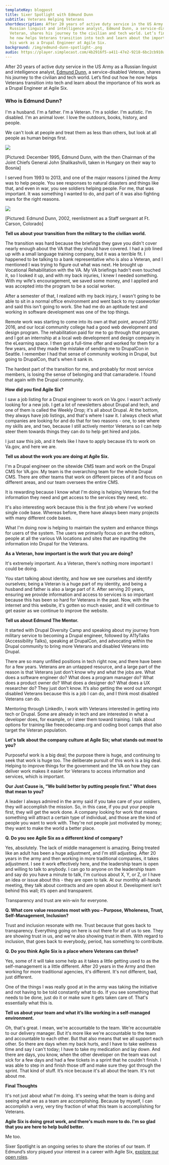 ```yaml
---
templateKey: blogpost
title: Sixer Spotlight with Edmund Dunn
subtitle: Veterans Helping Veterans
shortdescription: After 20 years of active duty service in the US Army as a
  Russian linguist and intelligence analyst, Edmund Dunn, a service-disabled
  Veteran, shares his journey to the civilian and tech world. Let’s find out how
  he now helps Veterans transition into tech and learn about the importance of
  his work as a Drupal Engineer at Agile Six.
background: /img/edmund-dunn-spotlight-.png
audio: https://player.simplecast.com/4b2916f5-a411-47e2-9218-6bc2cb910a3a?dark=false
---
```

After 20 years of active duty service in the US Army as a Russian linguist and intelligence analyst, [Edmund Dunn](https://www.linkedin.com/in/edmund-dunn/), a service-disabled Veteran, shares his journey to the civilian and tech world. Let’s find out how he now helps Veterans transition into tech and learn about the importance of his work as a Drupal Engineer at Agile Six. 

### Who is Edmund Dunn?

I'm a husband. I'm a father. I'm a Veteran. I'm a soldier. I'm autistic. I'm disabled. I'm an animal lover. I love the outdoors, books, history, and people. 

We can't look at people and treat them as less than others, but look at all people as human beings first. 

![](https://lh4.googleusercontent.com/C-hGDYf5JYbJYi16x3LgC1JCamuzDqm81aY4yhGRgGky7s0m4Y_YE2yA9xGG1V-PfoU0cTUCrn7YSqJPfWZfImldqi34rCl2qInK53j_OJth2YzsrFvY92JqQg4cT2tucnJIILsREVOszGFcypvcq8TqMfe9wF6EdpYf4zOt8jlohVF2SEXdZzpmoT0-Mw)

\[Pictured: December 1995, Edmund Dunn, with the then Chairman of the Joint Chiefs General John Shalikashvili, taken in Hungary on their way to Bosnia]

I served from 1993 to 2013, and one of the major reasons I joined the Army was to help people. You see responses to natural disasters and things like that, and even in war, you see soldiers helping people. For me, that was important. It was something I wanted to do, and part of it was also fighting wars for the right reasons.  

![](https://lh6.googleusercontent.com/LKNp075byBZSiFpSr0ktP1t-D6wavSzE3ndJRXfczRQ1p3TTFEg4YKTszvg1nTx0DNqYL4DmqvQh_qevexkxnRH9idfbFKasq_7EYm4lKE2xE41IAbPSiK6PhtQVlDhZkdN8M-xYkfZTDgKMTBolWj23xSsanieheZxsz5PCa59t3lxcU-_ZxNBY41XBEg)

\[Pictured: Edmund Dunn, 2002, reenlistment as a Staff sergeant at Ft. Carson, Colorado]

**Tell us about your transition from the military to the civilian world.**

The transition was hard because the briefings they gave you didn't cover nearly enough about the VA that they should have covered. I had a job lined up with a small language training company, but it was a terrible fit. I happened to be talking to a bank representative who is also a Veteran, and I mentioned I was trying to figure out what was next. He brought up Vocational Rehabilitation with the VA. My VA briefings hadn't even touched it, so I looked it up, and with my back injuries, I knew I needed something. With my wife's encouragement, we saved some money, and I applied and was accepted into the program to be a social worker. 

After a semester of that, I realized with my back injury, I wasn't going to be able to sit in a normal office environment and went back to my caseworker and said this isn't going to work. She had me do an aptitude test and working in software development was one of the top things. 

Remote work was starting to come into its own at that point, around 2015/ 2016, and our local community college had a good web development and design program. The rehabilitation paid for me to go through that program, and I got an internship at a local web development and design company in the eLearning space. I then got a full-time offer and worked for them for a few years, and they made the mistake of sending me to DrupalCon in Seattle. I remember I had that sense of community working in Drupal, but going to DrupalCon, that's when it sank in.  

The hardest part of the transition for me, and probably for most service members, is losing the sense of belonging and that camaraderie. I found that again with the Drupal community.

**How did you find Agile Six?**

I saw a job listing for a Drupal engineer to work on Va.gov. I wasn't actively looking for a new job. I get a lot of newsletters about Drupal and tech, and one of them is called the Weekly Drop; it's all about Drupal. At the bottom, they always have job listings, and that's where I saw it. I always check what companies are looking for and do that for two reasons -  one, to see where my skills are, and two, because I still actively mentor Veterans so I can help steer them towards things they can do to help get hired and jobs.

I just saw this job, and it feels like I have to apply because it’s to work on Va.gov, and here we are.

**Tell us about the work you are doing at Agile Six.**

I'm a Drupal engineer on the sitewide CMS team and work on the Drupal CMS for VA.gov. My team is the overarching team for the whole Drupal CMS. There are other teams that work on different pieces of it and focus on different areas, and our team oversees the entire CMS.  

It is rewarding because I know what I'm doing is helping Veterans find the information they need and get access to the services they need, etc. 

It's also interesting work because this is the first job where I've worked single code base. Whereas before, there have always been many projects with many different code bases. 

What I'm doing now is helping to maintain the system and enhance things for users of the system. The users we primarily focus on are the editors, people at all the various VA locations and sites that are inputting the information into Drupal for the Veterans.

**As a Veteran, how important is the work that you are doing?**

It's extremely important. As a Veteran, there's nothing more important I could be doing.

You start talking about identity, and how we see ourselves and identify ourselves; being a Veteran is a huge part of my identity, and being a husband and father is also a large part of it. After serving 20 years, ensuring we provide information and access to services is so important because this has been so hard for Veterans in the past. Now, with the internet and this website, it's gotten so much easier, and it will continue to get easier as we continue to improve the website.

**Tell us about Edmund The Mentor.**

It started with Drupal Diversity Camp and speaking about my journey from military service to becoming a Drupal engineer, followed by A11yTalks (Accessibility Talks), speaking at DrupalCon, and advocating within the Drupal community to bring more Veterans and disabled Veterans into Drupal. 

There are so many unfilled positions in tech right now, and there have been for a few years. Veterans are an untapped resource, and a large part of the reason is that Veterans just don't know why and what the jobs are. What does a software engineer do? What does a program manager do? What does a product owner do? What does a designer do?  What does a UX researcher do? They just don’t know. It’s also getting the word out amongst disabled Veterans because this is a job I can do, and I think most disabled Veterans can do.

Mentoring through LinkedIn, I work with Veterans interested in getting into tech or Drupal. Some are already in tech and are interested in what a developer does, for example, or I steer them toward training. I talk about options for training like freecodecamp.org and coding boot camps that also target the Veteran population.

**Let's talk about the company culture at Agile Six; what stands out most to you?**

Purposeful work is a big deal; the purpose there is huge, and continuing to seek that work is huge too. The deliberate pursuit of this work is a big deal. Helping to improve things for the government and the VA on how they can deliver work makes it easier for Veterans to access information and services, which is important.

**Our Just Cause is, “We build better by putting people first.” What does that mean to you?**

A leader I always admired in the army said if you take care of your soldiers, they will accomplish the mission. So, in this case, if you put your people first, they will get the work done. A company looking for work that means something will attract a certain type of individual, and those are the kind of people you want to work with. They're not people just motivated by money; they want to make the world a better place.

**Q. Do you see Agile Six as a different kind of company?**

Yes, absolutely. The lack of middle management is amazing. Being treated like an adult has been a huge adjustment, and I'm still adjusting. After 20 years in the army and then working in  more traditional companies, it takes adjustment. I see it work effectively here, and the leadership team is open and willing to talk to anybody. I can go to anyone on the leadership team and say do you have a minute to talk, I'm curious about X, Y, or Z, or I have an idea or issue about this - they are open to talk.  At our monthly all-hands meeting, they talk about contracts and are open about it. Development isn't behind this wall; it’s open and transparent.

Transparency and trust are win-win for everyone. 

**Q. What core value resonates most with you – Purpose, Wholeness, Trust, Self-Management, Inclusion?**

Trust and inclusion resonate with me. Trust because that goes back to transparency.  Everything going on here is out there for all of us to see. They are showing trust in us, and we're also showing trust in them. With regard to inclusion, that goes back to everybody, period, has something to contribute.

**Q. Do you think Agile Six is a place where Veterans can thrive?**

Yes, some of it will take some help as it takes a little getting used to as the self-management is a little different. After 20 years in the Army and then working for more traditional agencies, it's different. It's not different, bad, just different. 

One of the things I was really good at in the army was taking the initiative and not having to be told constantly what to do. If you see something that needs to be done, just do it or make sure it gets taken care of. That's essentially what this is.

**Tell us about your team and what it’s like working in a self-managed environment.**

Oh, that's great. I mean, we're accountable to the team. We're accountable to our delivery manager. But it's more like we're accountable to the team and accountable to each other. But that also means that we all support each other. So there are days when my back hurts, and I have to take wellness time and say I can't today; I have to take my medication and lay down. And there are days, you know, when the other developer on the team was out sick for a few days and had a few tickets in a sprint that he couldn't finish. I was able to step in and finish those off and make sure they got through the sprint. That kind of stuff. It’s nice because it's all about the team. It's not about me. 

**Final Thoughts**

It's not just about what I'm doing. It's seeing what the team is doing and seeing what we as a team are accomplishing. Because by myself, I can accomplish a very, very tiny fraction of what this team is accomplishing for Veterans.

**Agile Six is doing great work, and there's much more to do. I'm so glad that you are here to help build better.**

Me too. 

Sixer Spotlight is an ongoing series to share the stories of our team. If Edmund’s story piqued your interest in a career with Agile Six, [explore our open roles](https://agile6.com/careers).